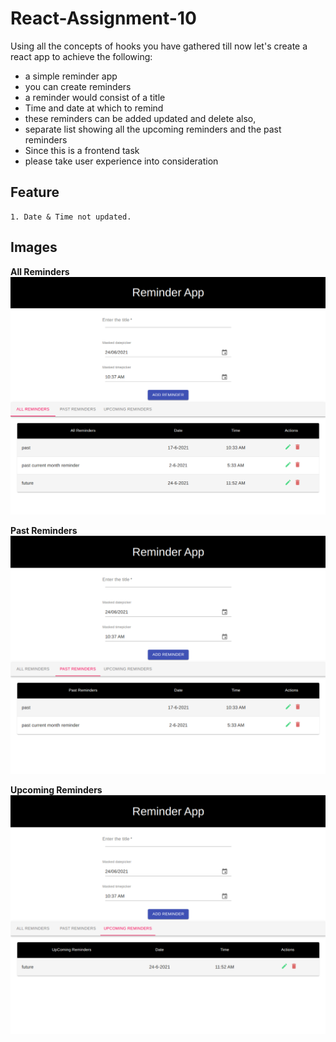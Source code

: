 # React-Assignment-10
Using all the concepts of hooks you have gathered till now let's create a react app to achieve the following:  
* a simple reminder app  
* you can create reminders  
* a reminder would consist of a title  
* Time and date at which to remind   
* these reminders can be added updated and delete  also, 
* separate list showing all the upcoming reminders and the past reminders  
* Since this is a frontend task  
* please take user experience into consideration 


## Feature
```
1. Date & Time not updated.
```

## Images

**All Reminders**
![image](./src/assets/all-reminders.png)

**Past Reminders**
![image](./src/assets/past-reminders.png)

**Upcoming Reminders**
![image](./src/assets/upcoming-reminders.png)